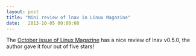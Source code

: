 ```yaml
---
layout: post
title: "Mini review of lnav in Linux Magazine"
date:   2013-10-05 00:00:00
---
```


The [October issue of Linux Magazine](http://www.linux-magazine.com/Issues/2013/155/Tool-Tips)
has a nice review of lnav v0.5.0, the author gave it four out of five stars!
